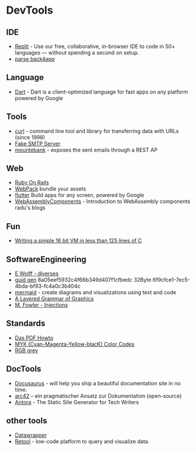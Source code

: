 # DevTools

## IDE

- [Replit](https://replit.com/) - Use our free, collaborative, in-browser IDE to code in 50+ languages — without spending a second on setup.
- [parse back4app](https://www.sitepoint.com/parse-platform-back4app-beginner-guide/)

## Language

- [Dart](https://dart.dev/overview) - Dart is a client-optimized language for fast apps on any platform powered by Google

## Tools
- [curl](https://curl.se/) - command line tool and library for transferring data with URLs (since 1998)
- [Fake SMTP Server](https://github.com/gessnerfl/fake-smtp-server)
- [mountebank](https://www.mbtest.org/) -  exposes the sent emails through a REST AP

## Web
- [Ruby On Rails](https://rubyonrails.org/)
- [WebPack](https://webpack.js.org/) bundle your assets
- [flutter](https://flutter.dev/) Build apps for any screen, powered by Google
- [WebAssemblyComponents](https://radu-matei.com/blog/intro-wasm-components/) - Introduction to WebAssembly components radu's blogs

## Fun
- [Writing a simple 16 bit VM in less than 125 lines of C](https://www.andreinc.net/2021/12/01/writing-a-simple-vm-in-less-than-125-lines-of-c)

## SoftwareEngineering

- [E Wolff - diverses](https://ewolff.com/)
- [guid gen](https://www.guidgenerator.com/online-guid-generator.aspx) 8a05eef5932c4f66b349d407f1cfbedc 32Byte 6f9cfce1-7ec5-4bda-bf93-fc4a0c3b404c
- [mermaid](https://mermaid-js.github.io/mermaid/) - create diagrams and visualizations using text and code
- [A Layered Grammar of Graphics](https://byrneslab.net/classes/biol607/readings/wickham_layered-grammar.pdf)
- [M. Fowler - Injections](https://martinfowler.com/articles/injection.html)

## Standards

- [Das PDF Howto](http://www.p2501.ch/pdf-howto/start)
- [MYK (Cyan-Magenta-Yellow-blacK) Color Codes](https://www.december.com/html/spec/colorcmyk.html)
- [RGB grey](http://www.markusbader.de/tricky/rgb_grau.html)

## DocTools

- [Docusaurus](https://docusaurus.io/docs) - will help you ship a beautiful documentation site in no time.
- [arc42](https://www.heise.de/developer/artikel/Episode-90-arc42-ein-pragmatischer-Ansatz-zur-Dokumentation-6302741.html) – ein pragmatischer Ansatz zur Dokumentation (open-source)
- [Antora](https://docs.antora.org/antora/latest/) - The Static Site Generator for Tech Writers

## other tools
- [Datawrapper](https://www.datawrapper.de)
- [Retool](https://atobermi.retool.com/) - low-code platform  to query and visualize data. 
